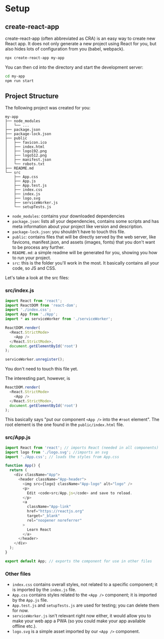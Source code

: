 # Setup

## create-react-app

create-react-app (often abbreviated as CRA) is an easy way to create new React app.
It does not only generate a new project using React for you, but also hides
lots of configuration from you (babel, webpack).

```bash
npx create-react-app my-app
```

You can then cd into the directory and start the development server:

```bash
cd my-app
npm run start
```

## Project Structure

The following project was created for you:

```
my-app
├── node_modules
│   └── ...
├── package.json
├── package-lock.json
├── public
│   ├── favicon.ico
│   ├── index.html
│   ├── logo192.png
│   ├── logo512.png
│   ├── manifest.json
│   └── robots.txt
├── README.md
└── src
    ├── App.css
    ├── App.js
    ├── App.test.js
    ├── index.css
    ├── index.js
    ├── logo.svg
    ├── serviceWorker.js
    └── setupTests.js
```

- `node_modules`: contains your downloaded dependencies
- `package.json`: lists all your dependencies, contains some scripts and has meta information about
  your project like version and description.
- `package-lock.json`: you shouldn't have to touch this file.
- `public`: contains files that will be directly served by the web server, like favicons,
  manifest.json, and assets (images, fonts) that you don't want to be process any further.
- `README.md`: a simple readme will be generated for you, showing you how to run your project.
- `src`: this is the folder you'll work in the most. It basically contains all your code, so JS and
  CSS.

Let's take a look at the src files:

### src/index.js
```js
import React from 'react';
import ReactDOM from 'react-dom';
import './index.css';
import App from './App';
import * as serviceWorker from './serviceWorker';

ReactDOM.render(
  <React.StrictMode>
    <App />
  </React.StrictMode>,
  document.getElementById('root')
);

serviceWorker.unregister();
```

You don't need to touch this file yet.

The interesting part, however, is
```js
ReactDOM.render(
  <React.StrictMode>
    <App />
  </React.StrictMode>,
  document.getElementById('root')
);
```

This basically says "put our component `<App />` into the `#root` element".
The root element is the one found in the `public/index.html` file.

### src/App.js

```js
import React from 'react'; // imports React (needed in all components)
import logo from './logo.svg'; //imports an svg
import './App.css'; // loads the styles from App.css

function App() {
  return (
    <div className="App">
      <header className="App-header">
        <img src={logo} className="App-logo" alt="logo" />
        <p>
          Edit <code>src/App.js</code> and save to reload.
        </p>
        <a
          className="App-link"
          href="https://reactjs.org"
          target="_blank"
          rel="noopener noreferrer"
        >
          Learn React
        </a>
      </header>
    </div>
  );
}

export default App; // exports the component for use in other files
```

### Other files
- `index.css` contains overall styles, not related to a specific component; it is imported by the
`index.js` file.
- `App.css` contains styles related to the `<App />` component; it is imported by the `App.js` file.
- `App.test.js` and `setupTests.js` are used for testing; you can delete them for now.
- `serviceWorker.js` isn't relevant right now either, it would allow you to make your web app a PWA
(so you could make your app available offline etc.).
- `logo.svg` is a simple asset imported by our `<App />` component.